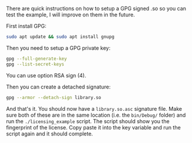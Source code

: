 There are quick instructions on how to setup a GPG signed .so so you can test the example, I will improve on them in the future.

First install GPG:

```bash
sudo apt update && sudo apt install gnupg
```

Then you need to setup a GPG private key:

```bash
gpg --full-generate-key
gpg --list-secret-keys
```

You can use option RSA sign (4).

Then you can create a detached signature:

```bash
gpg --armor --detach-sign library.so
```

And that's it. You should now have a `library.so.asc` signature file. Make sure both of these are in the same location (i.e. the `bin/Debug/` folder) and run the `./licensing_example` script. The script should show you the fingerprint of the license. Copy paste it into the key variable and run the script again and it should complete.
